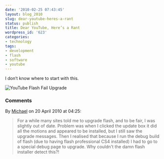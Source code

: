 ```yaml
---
date: '2010-02-25 07:43:45'
layout: blog_2010
slug: dear-youtube-heres-a-rant
status: publish
title: Dear YouTube, Here’s a Rant
wordpress_id: '623'
categories:
- technology
tags:
- development
- flash
- software
- youtube
---
```


I don’t know where to start with this.

![YouTube Flash Fail Upgrade](http://alexmuller.s3.amazonaws.com/static/blog/2010-02-25-youtube-flash-fail-upgrade.png)

### Comments ###

By [Michael](http://cullen-online.com) on 20 April 2010 at 04:25:

> For a while many sites told me to upgrade flash, and to be fair, I was slightly
> out of date. Problem was when I clicked the update box it did all the motions
> and appeared to be installed, but I still saw the upgrade messages. Then I
> realised that because I run the debug build of flash (due to having flash
> professional CS4 installed) I had to go to a special debug page to upgrade. Why
> couldn't the damn flash installer detect this?!
